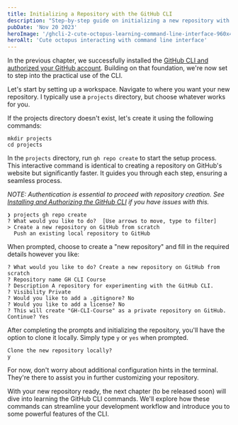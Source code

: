 ```yaml
---
title: Initializing a Repository with the GitHub CLI
description: "Step-by-step guide on initializing a new repository with GitHub CLI. Learn to create and clone your project workspace efficiently for seamless GitHub integration."
pubDate: 'Nov 20 2023'
heroImage: '/ghcli-2-cute-octopus-learning-command-line-interface-960x480.jpg'
heroAlt: 'Cute octopus interacting with command line interface'
---
```


In the previous chapter, we successfully installed the [GitHub CLI and authorized your GitHub account](/blog/ghcli-1-installing-and-authorizing-the-GitHubCLI). Building on that foundation, we're now set to step into the practical use of the CLI.

Let's start by setting up a workspace. Navigate to where you want your new repository. I typically use a `projects` directory, but choose whatever works for you.

If the projects directory doesn't exist, let's create it using the following commands:

```shell
mkdir projects
cd projects
```

In the `projects` directory, run `gh repo create` to start the setup process. This interactive command is identical to creating a repository on GitHub's website but significantly faster. It guides you through each step, ensuring a seamless process.

_NOTE: Authentication is essential to proceed with repository creation. See [Installing and Authorizing the GitHub CLI](/blog/ghcli-1-installing-and-authorizing-the-GitHubCLI) if you have issues with this._

```shell
❯ projects gh repo create
? What would you like to do?  [Use arrows to move, type to filter]
> Create a new repository on GitHub from scratch
  Push an existing local repository to GitHub
```

When prompted, choose to create a "new repository" and fill in the required details however you like:

```shell
? What would you like to do? Create a new repository on GitHub from scratch
? Repository name GH CLI Course
? Description A repository for experimenting with the GitHub CLI.
? Visibility Private
? Would you like to add a .gitignore? No
? Would you like to add a license? No
? This will create "GH-CLI-Course" as a private repository on GitHub. Continue? Yes
```

After completing the prompts and initializing the repository, you'll have the option to clone it locally. Simply type `y` or `yes` when prompted.

```shell
Clone the new repository locally?
y
```

For now, don't worry about additional configuration hints in the terminal. They're there to assist you in further customizing your repository.

With your new repository ready, the next chapter (to be released soon) will dive into learning the GitHub CLI commands. We'll explore how these commands can streamline your development workflow and introduce you to some powerful features of the CLI.